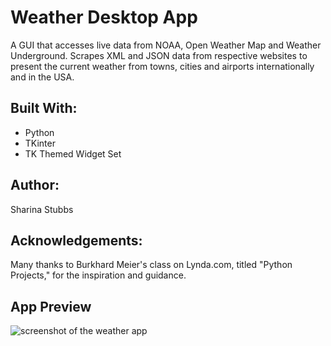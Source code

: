 # Weather Desktop App

A GUI that accesses live data from NOAA, Open Weather Map and Weather Underground. Scrapes XML and JSON data from respective websites to present the current weather from towns, cities and airports internationally and in the USA. 

## Built With:
* Python 
* TKinter
* TK Themed Widget Set

## Author:
Sharina Stubbs

## Acknowledgements:
Many thanks to Burkhard Meier's class on Lynda.com, titled "Python Projects," for the inspiration and guidance.

## App Preview
![screenshot of the weather app](https://res.cloudinary.com/dqyprvcqj/image/upload/v1541563421/weather_app_w79y5r.png)
